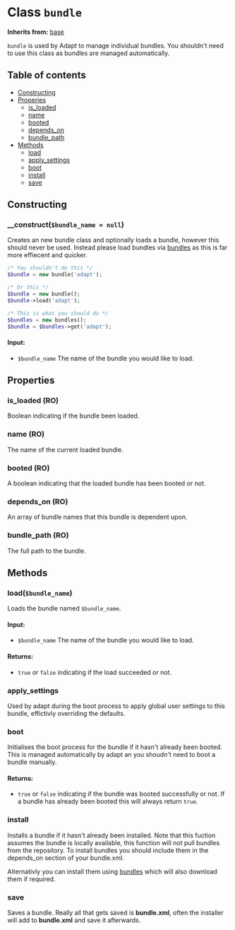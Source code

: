 # Class `bundle`

**Inherits from:** [base](/docs/classes/base)

`bundle` is used by Adapt to manage individual bundles.  You shouldn't need to use this class as bundles are managed automatically.

## Table of contents
- [Constructing](#constructing)
- [Properies](#properties)
    - [is_loaded](#is_loaded)
    - [name](#name)
    - [booted](#booted)
    - [depends_on](#depends_on)
    - [bundle_path](#bundle_path)
- [Methods](#methods)
    - [load](#loadbundle_name)
    - [apply_settings](#apply_settings)
    - [boot](#boot)
    - [install](#install)
    - [save](#save)
    

## Constructing
### __construct(`$bundle_name = null`)
Creates an new bundle class and optionally loads a bundle, however this should never be used.  Instead please load bundles via [bundles](/docs/classes/bundles) as this is far more effiecent and quicker.
```php
/* You shouldn't do this */
$bundle = new bundle('adapt');

/* Or this */
$bundle = new bundle();
$bundle->load('adapt');

/* This is what you should do */
$bundles = new bundles();
$bundle = $bundles->get('adapt');
```

#### Input:
- `$bundle_name` The name of the bundle you would like to load.


## Properties
### is_loaded (RO)
Boolean indicating if the bundle been loaded.

### name (RO)
The name of the current loaded bundle.

### booted (RO)
A boolean indicating that the loaded bundle has been booted or not.

### depends_on (RO)
An array of bundle names that this bundle is dependent upon.

### bundle_path (RO)
The full path to the bundle.

## Methods
### load(`$bundle_name`)
Loads the bundle named `$bundle_name`.

#### Input:
- `$bundle_name` The name of the bundle you would like to load.

#### Returns:
- `true` or `false` indicating if the load succeeded or not.

### apply_settings
Used by adapt during the boot process to apply global user settings to this bundle, effictivly overriding the defaults.

### boot
Initialises the boot process for the bundle if it hasn't already been booted. This is managed automatically by adapt an you shoudn't need to boot a bundle manually.

#### Returns:
- `true` or `false` indicating if the bundle was booted successfully or not.  If a bundle has already been booted this will always return `true`.

### install
Installs a bundle if it hasn't already been installed.  Note that this fuction assumes the bundle is locally available, this function will not pull bundles from the repository.  To install bundles you should include them in the depends_on section of your bundle.xml.

Alternativly you can install them using [bundles](/docs/classes/bundles) which will also download them if required.

### save
Saves a bundle.  Really all that gets saved is **bundle.xml**, often the installer will add to **bundle.xml** and save it afterwards.
